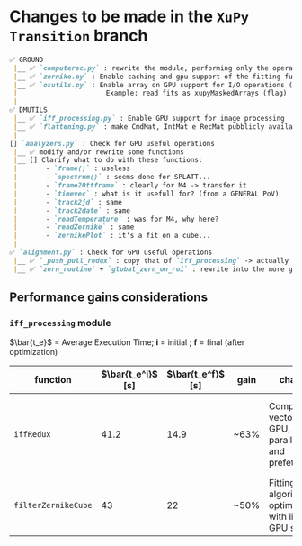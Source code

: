 # Changes to be made in the `XuPy Transition` branch

```md
✅ GROUND
 |__ ✅ `computerec.py` : rewrite the module, performing only the operations when asked and with caching and gpu support
 |__ ✅ `zernike.py` : Enable caching and gpu support of the fitting functions
 |__ ✅ `osutils.py` : Enable array on GPU support for I/O operations (save/read fits)
 |                      Example: read fits as xupyMaskedArrays (flag)
 |
✅ DMUTILS
 |__ ✅ `iff_processing.py` : Enable GPU support for image processing
 |__ ✅ `flattening.py` : make CmdMat, IntMat e RecMat pubblicly available
 |
[] `analyzers.py` : Check for GPU useful operations
 |__ ✅ modify and/or rewrite some functions 
 |__ [] Clarify what to do with these functions:
 |       - `frame()` : useless
 |       - `spectrum()` : seems done for SPLATT...
 |       - `frame2Ottframe` : clearly for M4 -> transfer it
 |       - `timevec` : what is it usefull for? (from a GENERAL PoV)
 |       - `track2jd` : same
 |       - `track2date` : same
 |       - `readTemperature` : was for M4, why here?
 |       - `readZernike` : same
 |       - `zernikePlot` : it's a fit on a cube...
 |
✅ `alignment.py` : Check for GPU useful operations
 |__ ✅ `_push_pull_redux` : copy that of `iff_processing` -> actually abstracted and put into `analyzers.py`
 |__ ✅ `zern_routine` + `global_zern_on_roi` : rewrite into the more general way, using the `ZernikeFitter`

```

## Performance gains considerations

### `iff_processing` module

$\bar{t_e}$ = Average Execution Time; **i** = initial ; **f** = final (after optimization)

| function | $\bar{t_e^i}$ [s] | $\bar{t_e^f}$ [s] | gain |changes | notes |
| -------- | --------------- | -------------- | ------- | ----- | --- |
|`iffRedux` | 41.2 | 14.9 | ~63%  | Computation vectorization, GPU, I/O parallelization and prefetching | Test done with DP data *tn=20250911_110614*: ~1200 images to be processed. I/O sweet spot performance reached with n_workers = 8, 1 modes prefetch |
| `filterZernikeCube` | 43 | 22 | ~50%  | Fitting algorithm optimization with little GPU support | modes fitted: [1,2,3] |
